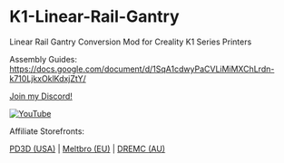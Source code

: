 # K1-Linear-Rail-Gantry

Linear Rail Gantry Conversion Mod for Creality K1 Series Printers

Assembly Guides: https://docs.google.com/document/d/1SqA1cdwyPaCVLiMiMXChLrdn-k710LjkxOklKdxjZtY/

[Join my Discord!](https://discord.gg/gRDr2ggNuM)

[![YouTube](http://i.ytimg.com/vi/lZPC6AAUhGk/hqdefault.jpg)](https://www.youtube.com/watch?v=lZPC6AAUhGk)

Affiliate Storefronts:

[PD3D (USA)](https://peedee3d.com/collections/k1/products/k1-max-k1c-linear-rail-gantry-kit-configurator)  |  [Meltbro (EU)](https://meltbro.de/linear-rail-gantry-conversion-mod-fuer-creality-k1-k1c-k1-max-by-bootycall-jones-tlace17-schiene-upgrade.html) |  [DREMC (AU)](https://store.dremc.com.au/products/linear-rail-gantry-kit-for-k1-k1-max-series?_pos=5&_sid=8e40b808b&_ss=r)
